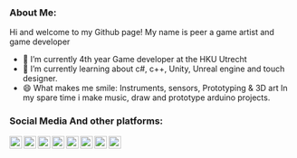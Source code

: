 ### About Me: 
Hi and welcome to my Github page!
My name is peer a game artist and game developer

- 🔭 I’m currently 4th year Game developer at the HKU Utrecht
- 🌱 I’m currently learning about c#, c++, Unity, Unreal engine and touch designer. 
- 😄 What makes me smile: Instruments, sensors, Prototyping & 3D art
In my spare time i make music, draw and prototype arduino projects. 

### Social Media And other platforms:
[<img align="left" alt="PeerLomans" width="22px" src="https://upload.wikimedia.org/wikipedia/commons/3/31/Blogger.svg" />][website]
[<img align="left" alt="PeerLomans | YouTube" width="22px" src="https://upload.wikimedia.org/wikipedia/commons/f/fc/YouTube_play_button_square_%282013-2017%29.svg" />][youtube]
[<img align="left" alt="PeerLomans | Twitter" width="22px" src="https://upload.wikimedia.org/wikipedia/commons/thumb/c/ce/X_logo_2023.svg/640px-X_logo_2023.svg.png" />][twitter]
[<img align="left" alt="PeerLomans | LinkedIn" width="22px" src="https://upload.wikimedia.org/wikipedia/commons/e/e9/Linkedin_icon.svg" />][linkedin]
[<img align="left" alt="PeerLomans | Instagram" width="22px" src="https://upload.wikimedia.org/wikipedia/commons/e/e7/Instagram_logo_2016.svg" />][instagram]
[<img align="left" alt="PeerLomans | Behance" width="22px" src="https://cdn.worldvectorlogo.com/logos/behance-1.svg" />][Behance]

[<img align="left" alt="PeerLomans | Soundcloud" width="22px" src="https://upload.wikimedia.org/wikipedia/commons/0/06/Cib-soundcloud_%28CoreUI_Icons_v1.0.0%29.svg" />][Soundcloud]
[<img align="left" alt="PeerLomans | Itchio" width="22px" src="https://static.itch.io/images/itchio-textless-black.svg" />][Itchio]


[website]: https://peerlomans.weebly.com/
[twitter]: https://twitter.com/PeerLomans/
[youtube]: https://www.youtube.com/channel/UCfxUVdVpsSGFSJkeXcnGSxg/
[instagram]: https://www.instagram.com/justreallypear/
[linkedin]: https://www.linkedin.com/in/peer-lomans-92953a205/
[Soundcloud]: https://soundcloud.com/peer-lomans/
[Behance]: https://www.behance.net/PeerLomans/
[Itchio]: https://appelkoeken.itch.io/

<!--
**peeriscool/peeriscool** is a ✨ _special_ ✨ repository because its `README.md` (this file) appears on your GitHub profile.

Here are some ideas to get you started:

- 🔭 I’m currently working on...
- 🌱 I’m currently learning ...
- 👯 I’m looking to collaborate on ...
- 🤔 I’m looking for help with ...
- 💬 Ask me about ...
- 📫 How to reach me: ...
- 😄 Pronouns: ...
- ⚡ Fun fact: ...
-->
